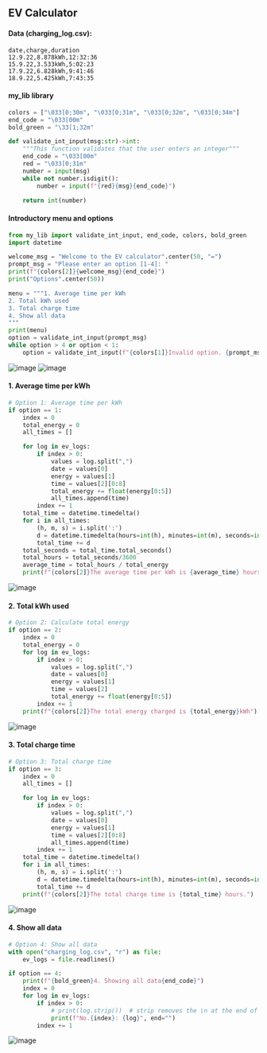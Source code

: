 ## EV Calculator

#### Data (charging_log.csv):
```.csv
date,charge,duration
12.9.22,8.878kWh,12:32:36
15.9.22,3.533kWh,5:02:23
17.9.22,6.828kWh,9:41:46
18.9.22,5.425kWh,7:43:35
```

#### my_lib library
```.py
colors = ["\033[0;30m", "\033[0;31m", "\033[0;32m", "\033[0;34m"]
end_code = "\033[00m"
bold_green = "\33[1;32m"

def validate_int_input(msg:str)->int:
    """This function validates that the user enters an integer"""
    end_code = "\033[00m"
    red = "\033[0;31m"
    number = input(msg)
    while not number.isdigit():
        number = input(f"{red}{msg}{end_code}")

    return int(number)
```

#### Introductory menu and options
```.py
from my_lib import validate_int_input, end_code, colors, bold_green
import datetime

welcome_msg = "Welcome to the EV calculator".center(50, "=")
prompt_msg = "Please enter an option [1-4]: "
print(f"{colors[2]}{welcome_msg}{end_code}")
print("Options".center(50))

menu = """1. Average time per kWh
2. Total kWh used
3. Total charge time
4. Show all data
"""
print(menu)
option = validate_int_input(prompt_msg)
while option > 4 or option < 1:
    option = validate_int_input(f"{colors[1]}Invalid option. {prompt_msg}{end_code}")
```
![image](https://user-images.githubusercontent.com/89135778/191210464-fe4eb3e7-282c-42fc-a83a-6007f745906a.png)
![image](https://user-images.githubusercontent.com/89135778/191210606-cbe14982-0dd8-4ceb-9e29-e41aa687d530.png)

#### 1. Average time per kWh
```.py
# Option 1: Average time per kWh
if option == 1:
    index = 0
    total_energy = 0
    all_times = []

    for log in ev_logs:
        if index > 0:
            values = log.split(",")
            date = values[0]
            energy = values[1]
            time = values[2][0:8]
            total_energy += float(energy[0:5])
            all_times.append(time)
        index += 1
    total_time = datetime.timedelta()
    for i in all_times:
        (h, m, s) = i.split(':')
        d = datetime.timedelta(hours=int(h), minutes=int(m), seconds=int(s))
        total_time += d
    total_seconds = total_time.total_seconds()
    total_hours = total_seconds/3600
    average_time = total_hours / total_energy
    print(f"{colors[2]}The average time per kWh is {average_time} hours per kWh.")
```
![image](https://user-images.githubusercontent.com/89135778/191210878-21284434-1a7e-4940-87b5-198a4f93ba71.png)

#### 2. Total kWh used
```.py
# Option 2: Calculate total energy
if option == 2:
    index = 0
    total_energy = 0
    for log in ev_logs:
        if index > 0:
            values = log.split(",")
            date = values[0]
            energy = values[1]
            time = values[2]
            total_energy += float(energy[0:5])
        index += 1
    print(f"{colors[2]}The total energy charged is {total_energy}kWh")
```
![image](https://user-images.githubusercontent.com/89135778/191211157-689bd83a-af22-4960-a1cb-8294f0331800.png)

#### 3. Total charge time
```.py
# Option 3: Total charge time
if option == 3:
    index = 0
    all_times = []

    for log in ev_logs:
        if index > 0:
            values = log.split(",")
            date = values[0]
            energy = values[1]
            time = values[2][0:8]
            all_times.append(time)
        index += 1
    total_time = datetime.timedelta()
    for i in all_times:
        (h, m, s) = i.split(':')
        d = datetime.timedelta(hours=int(h), minutes=int(m), seconds=int(s))
        total_time += d
    print(f"{colors[2]}The total charge time is {total_time} hours.")
```
![image](https://user-images.githubusercontent.com/89135778/191211285-4563cfbb-ad39-4b8a-b3f4-346ed65d7a94.png)

#### 4. Show all data
```.py
# Option 4: Show all data
with open("charging_log.csv", "r") as file:
    ev_logs = file.readlines()

if option == 4:
    print(f"{bold_green}4. Showing all data{end_code}")
    index = 0
    for log in ev_logs:
        if index > 0:
            # print(log.strip())  # strip removes the \n at the end of the line
            print(f"No.{index}: {log}", end="")
        index += 1
```
![image](https://user-images.githubusercontent.com/89135778/191211571-6f3e8bdc-4f79-4d56-a7c5-66973da16df2.png)

